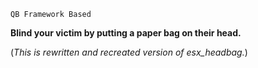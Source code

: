 ``QB Framework Based``

**Blind your victim by putting a paper bag on their head.**

(*This is rewritten and recreated version of esx_headbag.*)

